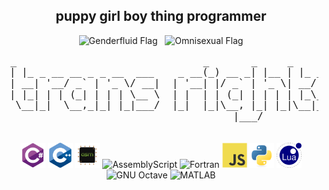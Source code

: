 <div align="center">

  <h2>puppy girl boy thing programmer</h2>

  <p>
    <img src="https://upload.wikimedia.org/wikipedia/commons/thumb/b/b8/Genderfluidity_Pride-Flag.svg/2560px-Genderfluidity_Pride-Flag.svg.png" alt="Genderfluid Flag" width="40" height="25" />
    &nbsp;
    <img src="https://upload.wikimedia.org/wikipedia/commons/0/0b/Omnisexuality_flag.svg" alt="Omnisexual Flag" width="40" height="25" />
  </p>

  <div align="center">
  <pre style="background: none; box-shadow: none; font-family: monospace; font-size: 16px; line-height: 1.1;">_                               _       _     _   
 | |_ _ __ __ _ _ __  ___    _ __(_) __ _| |__ | |_ ___  
 | __| '__/ _` | '_ \/ __|  | '__| |/ _` | '_ \| __/ __| 
 | |_| | | (_| | | | \__ \  | |  | | (_| | | | | |_\__ \ 
  \__|_|  \__,_|_| |_|___/  |_|  |_|\__, |_| |_|\__|___/ 
                                     |___/        
  </pre>
</div>

  <p>
    <img src="https://raw.githubusercontent.com/devicons/devicon/master/icons/csharp/csharp-original.svg" alt="C#" width="40" />
    <img src="https://raw.githubusercontent.com/devicons/devicon/master/icons/cplusplus/cplusplus-original.svg" alt="C++" width="40" />
    <img src="https://raw.githubusercontent.com/github/explore/e495457f5ff28c343f9e422f8e3cf80fd3e80890/topics/assembly/assembly.png" alt="Assembly" width="40" />
    <img src="https://upload.wikimedia.org/wikipedia/commons/0/00/AssemblyScript_logo_2020.svg" alt="AssemblyScript" width="40" />
    <img src="https://upload.wikimedia.org/wikipedia/commons/b/b8/Fortran_logo.svg" alt="Fortran" width="40" />
    <img src="https://raw.githubusercontent.com/devicons/devicon/master/icons/javascript/javascript-original.svg" alt="JavaScript" width="40" />
    <img src="https://raw.githubusercontent.com/devicons/devicon/master/icons/python/python-original.svg" alt="Python" width="40" />
    <img src="https://raw.githubusercontent.com/devicons/devicon/master/icons/lua/lua-original.svg" alt="Lua" width="40" />
    <img src="https://upload.wikimedia.org/wikipedia/commons/6/6a/Gnu-octave-logo.svg" alt="GNU Octave" width="40" />
    <img src="https://upload.wikimedia.org/wikipedia/commons/2/21/Matlab_Logo.png" alt="MATLAB" width="40" />
  </p>

</div>

